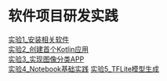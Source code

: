 # 软件项目研发实践
[实验1_安装相关软件](https://github.com/November-0/Software-project-R-amp-D-practice/blob/main/experiment1/README.md)\
[实验2_创建首个Kotlin应用](https://github.com/November-0/Software-project-R-amp-D-practice/blob/main/experiment2/README.md)\
[实验3_实现图像分类APP](https://github.com/November-0/Software-project-R-amp-D-practice/blob/main/experiment3/README.md)\
[实验4_Notebook基础实践](https://github.com/November-0/Software-project-R-amp-D-practice/blob/main/experiment4/README.md)
[实验5_TFLite模型生成](https://github.com/November-0/Software-project-R-amp-D-practice/blob/main/experiment5/README.md)
